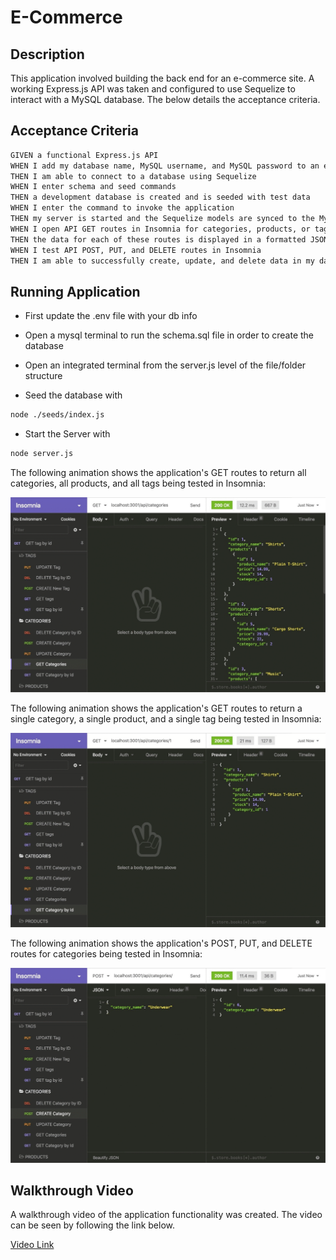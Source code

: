 # E-Commerce

## Description

This application involved building the back end for an e-commerce site. A working Express.js API was taken and configured to use Sequelize to interact with a MySQL database. The below details the acceptance criteria.


## Acceptance Criteria

```md
GIVEN a functional Express.js API
WHEN I add my database name, MySQL username, and MySQL password to an environment variable file
THEN I am able to connect to a database using Sequelize
WHEN I enter schema and seed commands
THEN a development database is created and is seeded with test data
WHEN I enter the command to invoke the application
THEN my server is started and the Sequelize models are synced to the MySQL database
WHEN I open API GET routes in Insomnia for categories, products, or tags
THEN the data for each of these routes is displayed in a formatted JSON
WHEN I test API POST, PUT, and DELETE routes in Insomnia
THEN I am able to successfully create, update, and delete data in my database
```

## Running Application

- First update the .env file with your db info

- Open a mysql terminal to run the schema.sql file in order to create the database

- Open an integrated terminal from the server.js level of the file/folder structure
- Seed the database with

```sh
node ./seeds/index.js
```

- Start the Server with

```sh
node server.js
```

The following animation shows the application's GET routes to return all categories, all products, and all tags being tested in Insomnia:

![In Insomnia, the user tests “GET tags,” “GET Categories,” and “GET All Products.”.](./Assets/13-orm-homework-demo-01.gif)

The following animation shows the application's GET routes to return a single category, a single product, and a single tag being tested in Insomnia:

![In Insomnia, the user tests “GET tag by id,” “GET Category by ID,” and “GET One Product.”](./Assets/13-orm-homework-demo-02.gif)

The following animation shows the application's POST, PUT, and DELETE routes for categories being tested in Insomnia:

![In Insomnia, the user tests “DELETE Category by ID,” “CREATE Category,” and “UPDATE Category.”](./Assets/13-orm-homework-demo-03.gif)



## Walkthrough Video

A walkthrough video of the application functionality was created.  The video can be seen by following the link below.

[Video Link](https://drive.google.com/file/d/1SuZFH0kKswb-Qmhj3jT65HfuwpYsIMKm/view) 